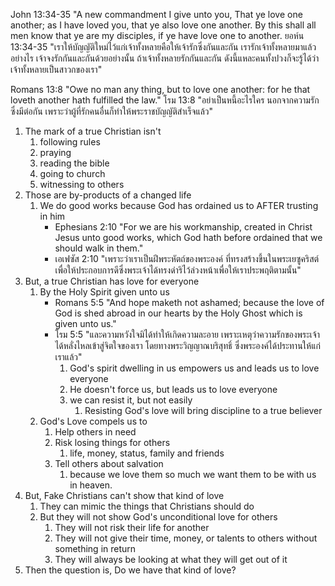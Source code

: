 John 13:34-35 "A new commandment I give unto you, That ye love one another; as I have loved you, that ye also love one another. By this shall all men know that ye are my disciples, if ye have love one to another.
ยอห์น 13:34-35 "เราให้บัญญัติใหม่ไว้แก่เจ้าทั้งหลายคือให้เจ้ารักซึ่งกันและกัน เรารักเจ้าทั้งหลายมาแล้วอย่างไร เจ้าจงรักกันและกันด้วยอย่างนั้น ถ้าเจ้าทั้งหลายรักกันและกัน ดังนี้แหละคนทั้งปวงก็จะรู้ได้ว่าเจ้าทั้งหลายเป็นสาวกของเรา"

Romans 13:8 "Owe no man any thing, but to love one another: for he that loveth another hath fulfilled the law."
โรม 13:8 "อย่าเป็นหนี้อะไรใคร นอกจากความรักซึ่งมีต่อกัน เพราะว่าผู้ที่รักคนอื่นก็ทำให้พระราชบัญญัติสำเร็จแล้ว"

1. The mark of a true Christian isn't
    1. following rules
    2. praying
    3. reading the bible
    4. going to church
    5. witnessing to others
2. Those are by-products of a changed life
    1. We do good works because God has ordained us to AFTER trusting in him
        - Ephesians 2:10 "For we are his workmanship, created in Christ Jesus unto good works, which God hath before ordained that we should walk in them."
        - เอเฟซัส 2:10 "เพราะว่าเราเป็นฝีพระหัตถ์ของพระองค์ ที่ทรงสร้างขึ้นในพระเยซูคริสต์ เพื่อให้ประกอบการดีซึ่งพระเจ้าได้ทรงดำริไว้ล่วงหน้าเพื่อให้เราประพฤติตามนั้น"
3. But, a true Christian has love for everyone
    1. By the Holy Spirit given unto us
        - Romans 5:5 "And hope maketh not ashamed; because the love of God is shed abroad in our hearts by the Holy Ghost which is given unto us."
        - โรม 5:5 "และความหวังใจมิได้ทำให้เกิดความละอาย เพราะเหตุว่าความรักของพระเจ้าได้หลั่งไหลเข้าสู่จิตใจของเรา โดยทางพระวิญญาณบริสุทธิ์ ซึ่งพระองค์ได้ประทานให้แก่เราแล้ว"
            1. God's spirit dwelling in us empowers us and leads us to love everyone
            2. He doesn't force us, but leads us to love everyone
            3. we can resist it, but not easily
                1. Resisting God's love will bring discipline to a true believer
    2. God's Love compels us to 
        1. Help others in need
        2. Risk losing things for others
            1. life, money, status, family and friends
        3. Tell others about salvation
            1. because we love them so much we want them to be with us in heaven.
4. But, Fake Christians can't show that kind of love
    1. They can mimic the things that Christians should do
    2. But they will not show God's unconditional love for others
        1. They will not risk their life for another
        2. They will not give their time, money, or talents to others without something in return
        3. They will always be looking at what they will get out of it
5. Then the question is, Do we have that kind of love?